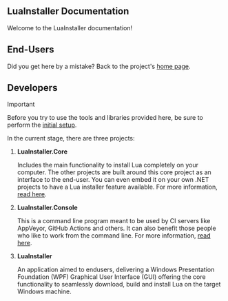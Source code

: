 ## LuaInstaller Documentation

Welcome to the LuaInstaller documentation!

## End-Users

Did you get here by a mistake? Back to the project's [home page](../).

## Developers

> [!IMPORTANT]
> 
> Before you try to use the tools and libraries provided here, be sure to perform the [initial setup](../README.md#setup).

In the current stage, there are three projects:

1. **LuaInstaller.Core**

    Includes the main functionality to install Lua completely on your computer. The other projects are built around this core project as an interface to the end-user. You can even embed it on your own .NET projects to have a Lua installer feature available. For more information, [read here](./LuaInstaller.Core.md#overview).

2. **LuaInstaller.Console**

    This is a command line program meant to be used by CI servers like AppVeyor, GitHub Actions and others. It can also benefit those people who like to work from the command line. For more information, [read here](./LuaInstaller.Console.md#overview).

3. **LuaInstaller**

    An application aimed to endusers, delivering a Windows Presentation Foundation (WPF) Graphical User Interface (GUI) offering the core functionality to seamlessly download, build and install Lua on the target Windows machine.